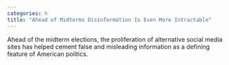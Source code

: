 ```yaml
---
categories: h
title: "Ahead of Midterms Disinformation Is Even More Intractable"
---
```

Ahead of the midterm elections, the proliferation of alternative social media sites has helped cement false and misleading information as a defining feature of American politics.